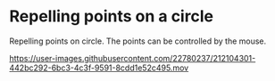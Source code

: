 # Repelling points on a circle
Repelling points on circle. The points can be controlled by the mouse.

https://user-images.githubusercontent.com/22780237/212104301-442bc292-6bc3-4c3f-9591-8cdd1e52c495.mov
